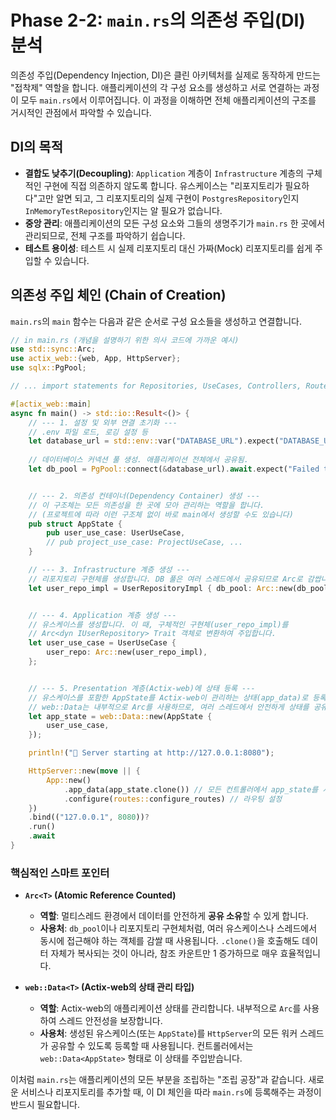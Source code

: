 # Phase 2-2: `main.rs`의 의존성 주입(DI) 분석

의존성 주입(Dependency Injection, DI)은 클린 아키텍처를 실제로 동작하게 만드는 "접착제" 역할을 합니다. 애플리케이션의 각 구성 요소를 생성하고 서로 연결하는 과정이 모두 `main.rs`에서 이루어집니다. 이 과정을 이해하면 전체 애플리케이션의 구조를 거시적인 관점에서 파악할 수 있습니다.

## DI의 목적

-   **결합도 낮추기(Decoupling)**: `Application` 계층이 `Infrastructure` 계층의 구체적인 구현에 직접 의존하지 않도록 합니다. 유스케이스는 "리포지토리가 필요하다"고만 알면 되고, 그 리포지토리의 실제 구현이 `PostgresRepository`인지 `InMemoryTestRepository`인지는 알 필요가 없습니다.
-   **중앙 관리**: 애플리케이션의 모든 구성 요소와 그들의 생명주기가 `main.rs` 한 곳에서 관리되므로, 전체 구조를 파악하기 쉽습니다.
-   **테스트 용이성**: 테스트 시 실제 리포지토리 대신 가짜(Mock) 리포지토리를 쉽게 주입할 수 있습니다.

## 의존성 주입 체인 (Chain of Creation)

`main.rs`의 `main` 함수는 다음과 같은 순서로 구성 요소들을 생성하고 연결합니다.

```rust
// in main.rs (개념을 설명하기 위한 의사 코드에 가까운 예시)
use std::sync::Arc;
use actix_web::{web, App, HttpServer};
use sqlx::PgPool;

// ... import statements for Repositories, UseCases, Controllers, Routes ...

#[actix_web::main]
async fn main() -> std::io::Result<()> {
    // --- 1. 설정 및 외부 연결 초기화 ---
    // .env 파일 로드, 로깅 설정 등
    let database_url = std::env::var("DATABASE_URL").expect("DATABASE_URL must be set");
    
    // 데이터베이스 커넥션 풀 생성. 애플리케이션 전체에서 공유됨.
    let db_pool = PgPool::connect(&database_url).await.expect("Failed to create pool.");


    // --- 2. 의존성 컨테이너(Dependency Container) 생성 ---
    // 이 구조체는 모든 의존성을 한 곳에 모아 관리하는 역할을 합니다.
    // (프로젝트에 따라 이런 구조체 없이 바로 main에서 생성할 수도 있습니다)
    pub struct AppState {
        pub user_use_case: UserUseCase,
        // pub project_use_case: ProjectUseCase, ...
    }

    // --- 3. Infrastructure 계층 생성 ---
    // 리포지토리 구현체를 생성합니다. DB 풀은 여러 스레드에서 공유되므로 Arc로 감쌉니다.
    let user_repo_impl = UserRepositoryImpl { db_pool: Arc::new(db_pool) };


    // --- 4. Application 계층 생성 ---
    // 유스케이스를 생성합니다. 이 때, 구체적인 구현체(user_repo_impl)를
    // Arc<dyn IUserRepository> Trait 객체로 변환하여 주입합니다.
    let user_use_case = UserUseCase {
        user_repo: Arc::new(user_repo_impl),
    };


    // --- 5. Presentation 계층(Actix-web)에 상태 등록 ---
    // 유스케이스를 포함한 AppState를 Actix-web이 관리하는 상태(app_data)로 등록합니다.
    // web::Data는 내부적으로 Arc를 사용하므로, 여러 스레드에서 안전하게 상태를 공유할 수 있습니다.
    let app_state = web::Data::new(AppState {
        user_use_case,
    });

    println!("🚀 Server starting at http://127.0.0.1:8080");

    HttpServer::new(move || {
        App::new()
            .app_data(app_state.clone()) // 모든 컨트롤러에서 app_state를 사용할 수 있도록 등록
            .configure(routes::configure_routes) // 라우팅 설정
    })
    .bind(("127.0.0.1", 8080))?
    .run()
    .await
}
```

### 핵심적인 스마트 포인터

-   **`Arc<T>` (Atomic Reference Counted)**
    -   **역할**: 멀티스레드 환경에서 데이터를 안전하게 **공유 소유**할 수 있게 합니다.
    -   **사용처**: `db_pool`이나 리포지토리 구현체처럼, 여러 유스케이스나 스레드에서 동시에 접근해야 하는 객체를 감쌀 때 사용됩니다. `.clone()`을 호출해도 데이터 자체가 복사되는 것이 아니라, 참조 카운트만 1 증가하므로 매우 효율적입니다.

-   **`web::Data<T>` (Actix-web의 상태 관리 타입)**
    -   **역할**: Actix-web의 애플리케이션 상태를 관리합니다. 내부적으로 `Arc`를 사용하여 스레드 안전성을 보장합니다.
    -   **사용처**: 생성된 유스케이스(또는 `AppState`)를 `HttpServer`의 모든 워커 스레드가 공유할 수 있도록 등록할 때 사용됩니다. 컨트롤러에서는 `web::Data<AppState>` 형태로 이 상태를 주입받습니다.

이처럼 `main.rs`는 애플리케이션의 모든 부분을 조립하는 "조립 공장"과 같습니다. 새로운 서비스나 리포지토리를 추가할 때, 이 DI 체인을 따라 `main.rs`에 등록해주는 과정이 반드시 필요합니다.
